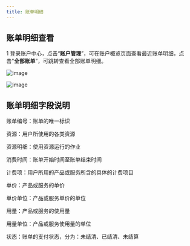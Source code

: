```yaml
---
title: 账单明细
---
```


## 账单明细查看

1 登录账户中心，点击“**账户管理**”，可在账户概览页面查看最近账单明细，点击"**全部账单**”，可跳转查看全部账单明细。

![image](https://starwhale-examples.oss-cn-beijing.aliyuncs.com/docs/account-and-billing/bills/bills.jpg)

![image](https://starwhale-examples.oss-cn-beijing.aliyuncs.com/docs/account-and-billing/bills/all-bills.jpg)

## 账单明细字段说明

账单编号：账单的唯一标识

资源：用户所使用的各类资源

资源明细：使用资源运行的作业

消费时间：账单开始时间至账单结束时间

计费项：用户所用的产品或服务所含的具体的计费项目

单价：产品或服务的单价

单价单位：产品或服务单价的单位

用量：产品或服务的使用量

用量单位：产品或服务使用量的单位

状态：账单的支付状态，分为：未结清、已结清、未结算
